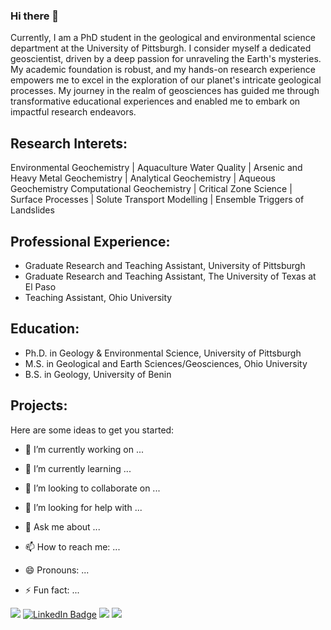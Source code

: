 ### Hi there 🌄 
Currently, I am a PhD student in the geological and environmental science department at the University of Pittsburgh. I consider myself a dedicated geoscientist, 
driven by a deep passion for unraveling the Earth's mysteries. My academic foundation is robust, and my hands-on research experience empowers me to excel in the 
exploration of our planet's intricate geological processes. My journey in the realm of geosciences has guided me through transformative educational experiences 
and enabled me to embark on impactful research endeavors.
## Research Interets: 
Environmental Geochemistry | Aquaculture Water Quality | Arsenic and Heavy Metal Geochemistry | Analytical Geochemistry | Aqueous Geochemistry
Computational Geochemistry | Critical Zone Science | Surface Processes | Solute Transport Modelling | Ensemble Triggers of Landslides



## Professional Experience:
- Graduate Research and Teaching Assistant, University of Pittsburgh
- Graduate Research and Teaching Assistant, The University of Texas at El Paso
- Teaching Assistant, Ohio University

## Education:
- Ph.D. in Geology & Environmental Science, University of Pittsburgh
- M.S. in Geological and Earth Sciences/Geosciences, Ohio University
- B.S. in Geology, University of Benin

## Projects:


Here are some ideas to get you started:

- 🔭 I’m currently working on ...
- 🌱 I’m currently learning ...
- 👯 I’m looking to collaborate on ...
- 🤔 I’m looking for help with ...
- 💬 Ask me about ...
- 📫 How to reach me: ...
- 😄 Pronouns: ...
- ⚡ Fun fact: ...

  []()

![](https://img.shields.io/github/followers/Geobalies2019)
[![LinkedIn Badge](https://img.shields.io/badge/My-LinkedIn-blue)](https://www.linkedin.com/in/ayobali-abiodun)
![](https://img.shields.io/twitter/follow/PegmatiteV)
![](https://visitor-badge.laobi.icu/badge?page_id=geobalies2019.geobalies2019)
